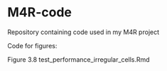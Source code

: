 # M4R-code
Repository containing code used in my M4R project

Code for figures:

Figure 3.8 test_performance_irregular_cells.Rmd
